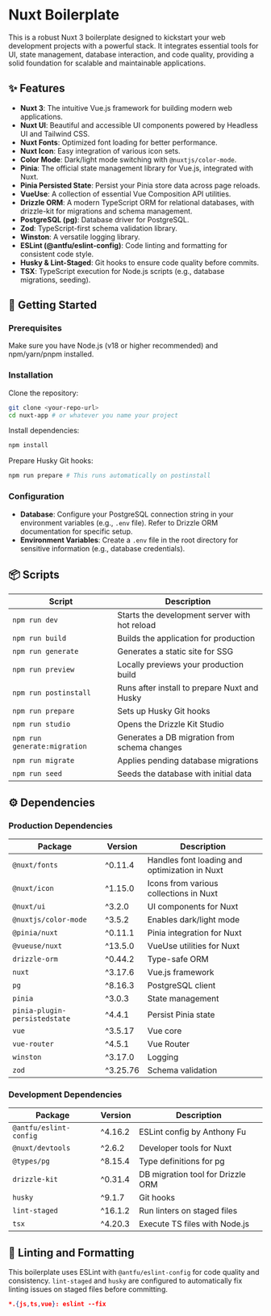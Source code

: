 # Nuxt Boilerplate

This is a robust Nuxt 3 boilerplate designed to kickstart your web development projects with a powerful stack. It integrates essential tools for UI, state management, database interaction, and code quality, providing a solid foundation for scalable and maintainable applications.

## ✨ Features

- **Nuxt 3**: The intuitive Vue.js framework for building modern web applications.
- **Nuxt UI**: Beautiful and accessible UI components powered by Headless UI and Tailwind CSS.
- **Nuxt Fonts**: Optimized font loading for better performance.
- **Nuxt Icon**: Easy integration of various icon sets.
- **Color Mode**: Dark/light mode switching with `@nuxtjs/color-mode`.
- **Pinia**: The official state management library for Vue.js, integrated with Nuxt.
- **Pinia Persisted State**: Persist your Pinia store data across page reloads.
- **VueUse**: A collection of essential Vue Composition API utilities.
- **Drizzle ORM**: A modern TypeScript ORM for relational databases, with drizzle-kit for migrations and schema management.
- **PostgreSQL (pg)**: Database driver for PostgreSQL.
- **Zod**: TypeScript-first schema validation library.
- **Winston**: A versatile logging library.
- **ESLint (@antfu/eslint-config)**: Code linting and formatting for consistent code style.
- **Husky & Lint-Staged**: Git hooks to ensure code quality before commits.
- **TSX**: TypeScript execution for Node.js scripts (e.g., database migrations, seeding).

## 🚀 Getting Started

### Prerequisites

Make sure you have Node.js (v18 or higher recommended) and npm/yarn/pnpm installed.

### Installation

Clone the repository:

```bash
git clone <your-repo-url>
cd nuxt-app # or whatever you name your project
```

Install dependencies:

```bash
npm install
```

Prepare Husky Git hooks:

```bash
npm run prepare # This runs automatically on postinstall
```

### Configuration

- **Database**: Configure your PostgreSQL connection string in your environment variables (e.g., `.env` file). Refer to Drizzle ORM documentation for specific setup.
- **Environment Variables**: Create a `.env` file in the root directory for sensitive information (e.g., database credentials).

## 📦 Scripts

| Script                   | Description                                           |
|--------------------------|-------------------------------------------------------|
| `npm run dev`            | Starts the development server with hot reload         |
| `npm run build`          | Builds the application for production                 |
| `npm run generate`       | Generates a static site for SSG                       |
| `npm run preview`        | Locally previews your production build                |
| `npm run postinstall`    | Runs after install to prepare Nuxt and Husky          |
| `npm run prepare`        | Sets up Husky Git hooks                               |
| `npm run studio`         | Opens the Drizzle Kit Studio                          |
| `npm run generate:migration` | Generates a DB migration from schema changes      |
| `npm run migrate`        | Applies pending database migrations                   |
| `npm run seed`           | Seeds the database with initial data                  |

## ⚙️ Dependencies

### Production Dependencies

| Package                            | Version     | Description                                                   |
|------------------------------------|-------------|---------------------------------------------------------------|
| `@nuxt/fonts`                      | ^0.11.4     | Handles font loading and optimization in Nuxt                 |
| `@nuxt/icon`                       | ^1.15.0     | Icons from various collections in Nuxt                        |
| `@nuxt/ui`                         | ^3.2.0      | UI components for Nuxt                                       |
| `@nuxtjs/color-mode`              | ^3.5.2      | Enables dark/light mode                                      |
| `@pinia/nuxt`                      | ^0.11.1     | Pinia integration for Nuxt                                   |
| `@vueuse/nuxt`                     | ^13.5.0     | VueUse utilities for Nuxt                                    |
| `drizzle-orm`                      | ^0.44.2     | Type-safe ORM                                                 |
| `nuxt`                             | ^3.17.6     | Vue.js framework                                              |
| `pg`                               | ^8.16.3     | PostgreSQL client                                             |
| `pinia`                            | ^3.0.3      | State management                                              |
| `pinia-plugin-persistedstate`     | ^4.4.1      | Persist Pinia state                                           |
| `vue`                              | ^3.5.17     | Vue core                                                      |
| `vue-router`                       | ^4.5.1      | Vue Router                                                    |
| `winston`                          | ^3.17.0     | Logging                                                       |
| `zod`                              | ^3.25.76    | Schema validation                                             |

### Development Dependencies

| Package              | Version     | Description                                                 |
|----------------------|-------------|-------------------------------------------------------------|
| `@antfu/eslint-config` | ^4.16.2   | ESLint config by Anthony Fu                                 |
| `@nuxt/devtools`     | ^2.6.2      | Developer tools for Nuxt                                   |
| `@types/pg`          | ^8.15.4     | Type definitions for pg                                     |
| `drizzle-kit`        | ^0.31.4     | DB migration tool for Drizzle ORM                           |
| `husky`              | ^9.1.7      | Git hooks                                                   |
| `lint-staged`        | ^16.1.2     | Run linters on staged files                                 |
| `tsx`                | ^4.20.3     | Execute TS files with Node.js                               |

## 📏 Linting and Formatting

This boilerplate uses ESLint with `@antfu/eslint-config` for code quality and consistency. `lint-staged` and `husky` are configured to automatically fix linting issues on staged files before committing.

```json
*.{js,ts,vue}: eslint --fix
```
